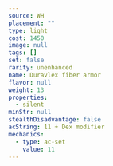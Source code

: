```yaml
---
source: WH
placement: ""
type: light
cost: 1450
image: null
tags: []
set: false
rarity: unenhanced
name: Duravlex fiber armor
flavor: null
weight: 13
properties:
  - silent
minStr: null
stealthDisadvantage: false
acString: 11 + Dex modifier
mechanics:
  - type: ac-set
    value: 11
---
```

